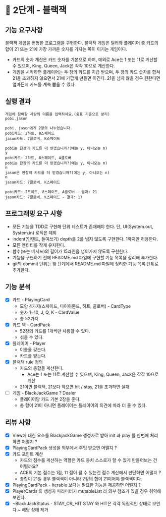 # 🚀 2단계 - 블랙잭

## 기능 요구사항
블랙잭 게임을 변형한 프로그램을 구현한다. 블랙잭 게임은 딜러와 플레이어 중 카드의 합이 21 또는 21에 가장 가까운 숫자를 가지는 쪽이 이기는 게임이다.
- 카드의 숫자 계산은 카드 숫자를 기본으로 하며, 예외로 Ace는 1 또는 11로 계산할 수 있으며, King, Queen, Jack은 각각 10으로 계산한다.
- 게임을 시작하면 플레이어는 두 장의 카드를 지급 받으며, 두 장의 카드 숫자를 합쳐 21을 초과하지 않으면서 21에 가깝게 만들면 이긴다. 21을 넘지 않을 경우 원한다면 얼마든지 카드를 계속 뽑을 수 있다.

## 실행 결과
```text
게임에 참여할 사람의 이름을 입력하세요.(쉼표 기준으로 분리)
pobi,jason

pobi, jason에게 2장의 나누었습니다.
pobi카드: 2하트, 8스페이드
jason카드: 7클로버, K스페이드

pobi는 한장의 카드를 더 받겠습니까?(예는 y, 아니오는 n)
y
pobi카드: 2하트, 8스페이드, A클로버
pobi는 한장의 카드를 더 받겠습니까?(예는 y, 아니오는 n)
n
jason은 한장의 카드를 더 받겠습니까?(예는 y, 아니오는 n)
n
jason카드: 7클로버, K스페이드

pobi카드: 2드하트, 8스페이드, A클로버 - 결과: 21
jason카드: 7클로버, K스페이드 - 결과: 17
```

## 프로그래밍 요구 사항
- 모든 기능을 TDD로 구현해 단위 테스트가 존재해야 한다. 단, UI(System.out, System.in) 로직은 제외
- indent(인덴트, 들여쓰기) depth를 2를 넘지 않도록 구현한다. 1까지만 허용한다.
- 모든 엔티티를 작게 유지한다.
- 함수(또는 메서드)의 길이가 15라인을 넘어가지 않도록 구현한다.
- 기능을 구현하기 전에 README.md 파일에 구현할 기능 목록을 정리해 추가한다.
- git의 commit 단위는 앞 단계에서 README.md 파일에 정리한 기능 목록 단위로 추가한다.

## 기능 분석
- [x] 카드 - PlayingCard
  - 모양 4가지(스페이드, 다이아몬드, 하트, 클로버) - CardType
  - 숫자 1~10, J, Q, K - CardValue
  - 총 52가지 
- [x] 카드 덱 - CardPack
  - 52장의 카드를 1개씩만 사용할 수 있다.
  - 섞을 수 있다.
- [x] 플레이어 - Player
  - 이름을 갖는다.
  - 카드를 받는다.
- [x] 블랙잭 rule 정의
  - 카드의 총합을 계산한다.
    - Ace는 1 또는 11로 계산할 수 있으며, King, Queen, Jack은 각각 10으로 계산
  - 21이면 블랙잭, 21보다 작으면 hit / stay, 21을 초과하면 실패  
- [ ] 게임 - BlackJackGame ? Dealer
  - 플레이어당 카드 기본 2장을 준다.
  - 총 합이 21이 아니면 플레이어는 플레이어의 의견에 따라 더 줄 수 있다.

## 리뷰 사항 
- [x] View에 대한 요소를 BlackjackGame 생성자로 받아 init 과 play 를 한번에 처리 하면 어떨지 ?
- [x] PlayingCardPack 생성을 외부에서 주입 받으면 어떨지 ?   
- [x] 카드 포인트 계산 
  - 카드의 점수를 계산하는 역할은 카드 뭉치 스스로가 할 수 있게 만들어보는 건 어떨까요?
  - ACE의 기본 점수는 1점, 11 점이 될 수 있는건 점수 계산에서 판단하면 어떨지 ? 
  - 총합이 21일 경우 블랙잭이 아니라 2장의 합이 21이어야 블랙잭이다. 
- [x] PlayingCardPack - Iterable 보다는 필요한 기능을 제공하면 어떨지 ?
- [x] PlayerCards 의 생성자 파라미터가 mutableList 라 외부 참조가 있을 경우 취약해 보인다. 
- [x] ~BlackJackStatus - STAY_OR_HIT STAY 와 HIT은 각각 독립적인 상태로 보인다.~ 해당 상태 제거
